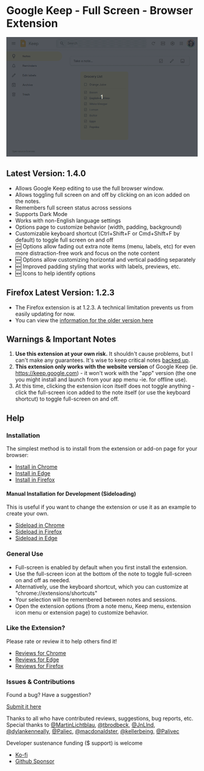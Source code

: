 # Google Keep - Full Screen - Browser Extension

![Google Keep Full Screen Demo Screen Recording](https://raw.githubusercontent.com/chrisputnam9/chrome-google-keep-full-screen/master/publish/images/demo_1.3.0.gif)

## Latest Version: 1.4.0

- Allows Google Keep editing to use the full browser window.
- Allows toggling full screen on and off by clicking on an icon added on the notes.
- Remembers full screen status across sessions
- Supports Dark Mode
- Works with non-English language settings
- Options page to customize behavior (width, padding, background)
- Customizable keyboard shortcut (Ctrl+Shift+F or Cmd+Shift+F by default) to toggle full screen on and off
- 🆕 Options allow fading out extra note items (menu, labels, etc) for even more distraction-free work and focus on the note content
- 🆕 Options allow customizing horizontal and vertical padding separately
- 🆕 Improved padding styling that works with labels, previews, etc.
- 🆕 Icons to help identify options

## Firefox Latest Version: 1.2.3

- The Firefox extension is at 1.2.3. A technical limitation prevents us from easily updating for now.
- You can view the [information for the older version here](https://github.com/chrisputnam9/chrome-google-keep-full-screen/blob/version-1.2.3/README.md)

## Warnings & Important Notes

1.  **Use this extension at your own risk.** It shouldn't cause problems, but I can't make any guarantees. It's wise to keep critical notes [backed up](https://support.google.com/keep/answer/10017039?hl=en).
2.  **This extension only works with the website version** of Google Keep (ie. https://keep.google.com) - it won't work with the "app" version (the one you might install and launch from your app menu -ie. for offline use).
3.  At this time, clicking the extension icon itself does not toggle anything - click the full-screen icon added to the note itself (or use the keyboard shortcut) to toggle full-screen on and off.

## Help

### Installation

The simplest method is to install from the extension or add-on page for your browser:

- [Install in Chrome](https://chrome.google.com/webstore/detail/kcfmkpjpemonceecfpgamaahlkfpjhdk)
- [Install in Edge](https://microsoftedge.microsoft.com/addons/detail/google-keep-full-screen/mfbggeknlmaadiommcbkidgofgkmdakf)
- [Install in Firefox](https://addons.mozilla.org/en-US/firefox/addon/google-keep-full-screen-edit/)

#### Manual Installation for Development (Sideloading)

This is useful if you want to change the extension or use it as an example to create your own.

- [Sideload in Chrome](https://developer.chrome.com/docs/extensions/get-started/tutorial/hello-world#load-unpacked)
- [Sideload in Firefox](https://developer.mozilla.org/en-US/docs/Mozilla/Add-ons/WebExtensions/Your_first_WebExtension#installing)
- [Sideload in Edge](https://docs.microsoft.com/en-us/microsoft-edge/extensions-chromium/getting-started/extension-sideloading)

### General Use

- Full-screen is enabled by default when you first install the extension.
- Use the full-screen icon at the bottom of the note to toggle full-screen on and off as needed.
- Alternatively, use the keyboard shortcut, which you can customize at "chrome://extensions/shortcuts"
- Your selection will be remembered between notes and sessions.
- Open the extension options (from a note menu, Keep menu, extension icon menu or extension page) to customize behavior.

### Like the Extension?

Please rate or review it to help others find it!

- [Reviews for Chrome](https://chromewebstore.google.com/detail/google-keep-full-screen-e/kcfmkpjpemonceecfpgamaahlkfpjhdk/reviews)
- [Reviews for Edge](https://microsoftedge.microsoft.com/addons/detail/google-keep-full-screen/mfbggeknlmaadiommcbkidgofgkmdakf)
- [Reviews for Firefox](https://addons.mozilla.org/en-US/firefox/addon/google-keep-full-screen-edit/)

### Issues & Contributions

Found a bug? Have a suggestion?

[Submit it here](https://github.com/chrisputnam9/chrome-google-keep-full-screen/issues)

Thanks to all who have contributed reviews, suggestions, bug reports, etc. Special thanks to
[@MartinLichtblau](https://github.com/MartinLichtblau),
[@tbrodbeck](https://github.com/tbrodbeck),
[@JnLlnd](https://github.com/JnLlnd),
[@dylankenneally](https://github.com/dylankenneally),
[@Paliec](https://github.com/Palivec),
[@macdonaldster](https://github.com/macdonaldster),
[@kellerbeing](https://github.com/kellerbeing),
[@Palivec](https://github.com/Palivec)

Developer sustenance funding ($ support) is welcome

- [Ko-fi](https://ko-fi.com/chrisputnam9)
- [Github Sponsor](https://github.com/sponsors/chrisputnam9)
